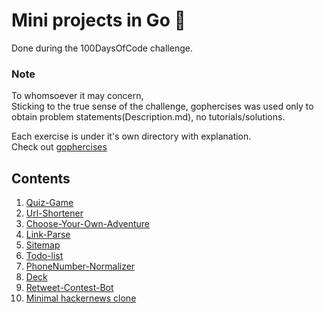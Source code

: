 # Mini projects in Go :dolphin:
Done during the 100DaysOfCode challenge.  

### Note
To whomsoever it may concern,    
Sticking to the true sense of the challenge, gophercises was used only to obtain problem statements(Description.md), no tutorials/solutions.  

Each exercise is under it's own directory with explanation.  
Check out [gophercises](https://gophercises.com/)  

## Contents
1. [Quiz-Game](quiz-game/)
2. [Url-Shortener](urlshort/)
3. [Choose-Your-Own-Adventure](cyoa/)
4. [Link-Parse](link-parse/)
5. [Sitemap](sitemap/)
6. [Todo-list](task/)
7. [PhoneNumber-Normalizer](phone/)
8. [Deck](deck/)
9. [Retweet-Contest-Bot](tweetbot/)
10. [Minimal hackernews clone](quiet_hn/)
